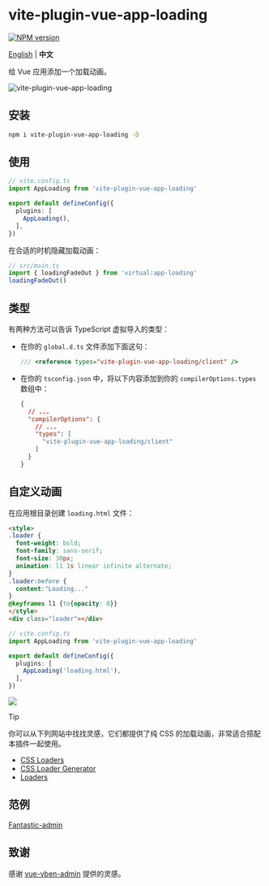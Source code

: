# vite-plugin-vue-app-loading

[![NPM version](https://img.shields.io/npm/v/vite-plugin-vue-app-loading?color=a1b858&label=)](https://www.npmjs.com/package/vite-plugin-vue-app-loading)

[English](./README.md) | **中文**

给 Vue 应用添加一个加载动画。

![vite-plugin-vue-app-loading](https://github.com/user-attachments/assets/95217497-7022-43c1-987a-cec101db7671)

## 安装

```bash
npm i vite-plugin-vue-app-loading -D
```

## 使用

```ts
// vite.config.ts
import AppLoading from 'vite-plugin-vue-app-loading'

export default defineConfig({
  plugins: [
    AppLoading(),
  ],
})
```

在合适的时机隐藏加载动画：

```ts
// src/main.ts
import { loadingFadeOut } from 'virtual:app-loading'
loadingFadeOut()
```

## 类型

有两种方法可以告诉 TypeScript 虚拟导入的类型：

- 在你的 `global.d.ts` 文件添加下面这句：

  ```ts
  /// <reference types="vite-plugin-vue-app-loading/client" />
  ```

- 在你的 `tsconfig.json` 中，将以下内容添加到你的 `compilerOptions.types` 数组中：

  ```json
  {
    // ...
    "compilerOptions": {
      // ...
      "types": [
        "vite-plugin-vue-app-loading/client"
      ]
    }
  }
  ```

## 自定义动画

在应用根目录创建 `loading.html` 文件：

```html
<style>
.loader {
  font-weight: bold;
  font-family: sans-serif;
  font-size: 30px;
  animation: l1 1s linear infinite alternate;
}
.loader:before {
  content:"Loading..."
}
@keyframes l1 {to{opacity: 0}}
</style>
<div class="loader"></div>
```

```ts
// vite.config.ts
import AppLoading from 'vite-plugin-vue-app-loading'

export default defineConfig({
  plugins: [
    AppLoading('loading.html'),
  ],
})
```

![](https://github.com/user-attachments/assets/b05f8157-2f06-44af-b8bb-fa53701daf29)

> [!TIP]
> 你可以从下列网站中找找灵感，它们都提供了纯 CSS 的加载动画，非常适合搭配本插件一起使用。
>
> - [CSS Loaders](https://css-loaders.com/)
> - [CSS Loader Generator](https://10015.io/tools/css-loader-generator)
> - [Loaders](https://cssloaders.github.io/)

## 范例

[Fantastic-admin](https://github.com/fantastic-admin/basic)

## 致谢

感谢 [vue-vben-admin](https://github.com/vbenjs/vue-vben-admin/tree/7bcb973d6595545e2cef6ad4006d781b3176f67b/internal/vite-config/src/plugins/inject-app-loading) 提供的灵感。
